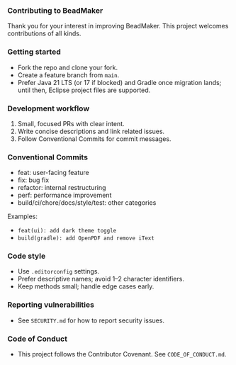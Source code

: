 ### Contributing to BeadMaker

Thank you for your interest in improving BeadMaker. This project welcomes contributions of all kinds.

### Getting started
- Fork the repo and clone your fork.
- Create a feature branch from `main`.
- Prefer Java 21 LTS (or 17 if blocked) and Gradle once migration lands; until then, Eclipse project files are supported.

### Development workflow
1. Small, focused PRs with clear intent.
2. Write concise descriptions and link related issues.
3. Follow Conventional Commits for commit messages.

### Conventional Commits
- feat: user-facing feature
- fix: bug fix
- refactor: internal restructuring
- perf: performance improvement
- build/ci/chore/docs/style/test: other categories

Examples:
- `feat(ui): add dark theme toggle`
- `build(gradle): add OpenPDF and remove iText`

### Code style
- Use `.editorconfig` settings.
- Prefer descriptive names; avoid 1–2 character identifiers.
- Keep methods small; handle edge cases early.

### Reporting vulnerabilities
- See `SECURITY.md` for how to report security issues.

### Code of Conduct
- This project follows the Contributor Covenant. See `CODE_OF_CONDUCT.md`.


